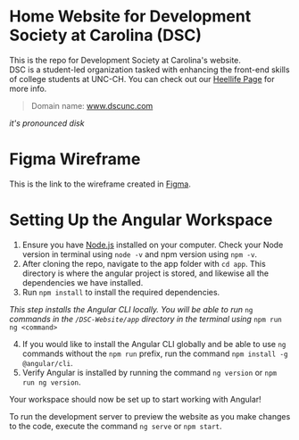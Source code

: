 # Home Website for Development Society at Carolina (DSC)

This is the repo for Development Society at Carolina's website.<br>
DSC is a student-led organization tasked with enhancing the front-end skills of college students at UNC-CH.
You can check out our [Heellife Page](https://heellife.unc.edu/organization/dscarolina) for more info.

> Domain name: www.dscunc.com

*it's pronounced disk*

# Figma Wireframe

This is the link to the wireframe created in [Figma](https://www.figma.com/design/BbJsypBLO39ENGbjQgxlDu/DSC-Website-Starter?node-id=101-69&t=hYSLoVqjXvnHkug8-1).
  
# Setting Up the Angular Workspace

1. Ensure you have [Node.js](https://nodejs.org/en/download/package-manager) installed on your computer.  Check your Node version in terminal using `node -v` and npm version using `npm -v`. 
2. After cloning the repo, navigate to the app folder with `cd app`. This directory is where the angular project is stored, and likewise all the dependencies we have installed.
3. Run `npm install` to install the required dependencies.

_This step installs the Angular CLI locally. You will be able to run_ `ng` _commands in the `/DSC-Website/app` directory in the terminal using_ `npm run ng <command>`

4. If you would like to install the Angular CLI globally and be able to use `ng` commands without the `npm run` prefix, run the command `npm install -g @angular/cli`.
5. Verify Angular is installed by running the command `ng version` or `npm run ng version`.

Your workspace should now be set up to start working with Angular!

To run the development server to preview the website as you make changes to the code, execute the command `ng serve` or `npm start`.
